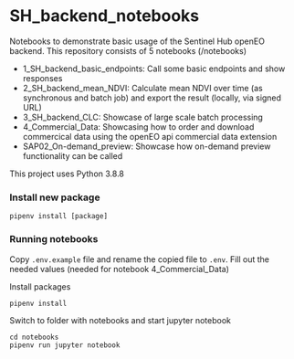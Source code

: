 # SH_backend_notebooks
Notebooks to demonstrate basic usage of the Sentinel Hub openEO backend. This repository consists of 5 notebooks (/notebooks)
- 1_SH_backend_basic_endpoints: Call some basic endpoints and show responses
- 2_SH_backend_mean_NDVI: Calculate mean NDVI over time (as synchronous and batch job) and export the result (locally, via signed URL)
- 3_SH_backend_CLC: Showcase of large scale batch processing
- 4_Commercial_Data: Showcasing how to order and download commercical data using the openEO api commercial data extension
- SAP02_On-demand_preview: Showcase how on-demand preview functionality can be called

This project uses Python 3.8.8

### Install new package

```
pipenv install [package]
```

### Running notebooks

Copy `.env.example` file and rename the copied file to `.env`. Fill out the needed values (needed for notebook 4_Commercial_Data)

Install packages 

```
pipenv install
```

Switch to folder with notebooks and start jupyter notebook

```
cd notebooks
pipenv run jupyter notebook
```
